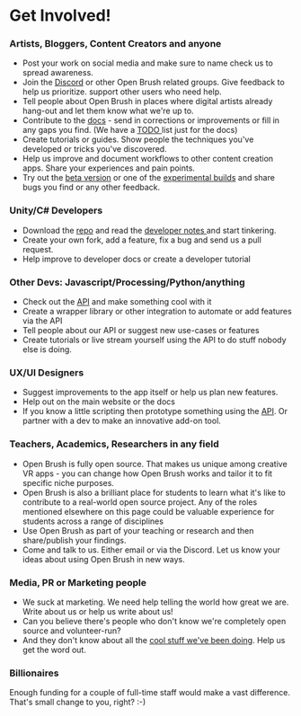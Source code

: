 # Get Involved!

### Artists, Bloggers, Content Creators and anyone

* Post your work on social media and make sure to name check us to spread awareness.
* Join the [Discord](https://discord.openbrush.app) or other Open Brush related groups. Give feedback to help us prioritize. support other users who need help.
* Tell people about Open Brush in places where digital artists already hang-out and let them know what we're up to.
* Contribute to the [docs](https://docs.openbrush.app/) - send in corrections or improvements or fill in any gaps you find. (We have a [TODO ](https://docs.openbrush.app/docs-todo)list just for the docs)
* Create tutorials or guides. Show people the techniques you've developed or tricks you've discovered.
* Help us improve and document workflows to other content creation apps. Share your experiences and pain points.
* Try out the [beta version](https://docs.openbrush.app/alternate-and-experimental-builds/open-brush-beta-docs) or one of the [experimental builds](https://docs.openbrush.app/alternate-and-experimental-builds) and share bugs you find or any other feedback.

### Unity/C# Developers

* Download the [repo](https://github.com/icosa-foundation/open-brush) and read the [developer notes ](https://docs.openbrush.app/developer-notes)and start tinkering.
* Create your own fork, add a feature, fix a bug and send us a pull request.
* Help improve to developer docs or create a developer tutorial

### Other Devs: Javascript/Processing/Python/anything

* Check out the [API](https://docs.openbrush.app/alternate-and-experimental-builds/open-brush-beta-docs) and make something cool with it
* Create a wrapper library or other integration to automate or add features via the API
* Tell people about our API or suggest new use-cases or features
* Create tutorials or live stream yourself using the API to do stuff nobody else is doing.

### UX/UI Designers

* Suggest improvements to the app itself or help us plan new features.
* Help out on the main website or the docs
* If you know a little scripting then prototype something using the [API](https://docs.openbrush.app/user-guide/open-brush-api). Or partner with a dev to make an innovative add-on tool.

### Teachers, Academics, Researchers in any field

* Open Brush is fully open source. That makes us unique among creative VR apps - you can change how Open Brush works and tailor it to fit specific niche purposes.
* Open Brush is also a brilliant place for students to learn what it's like to contribute to a real-world open source project. Any of the roles mentioned elsewhere on this page could be valuable experience for students across a range of disciplines
* Use Open Brush as part of your teaching or research and then share/publish your findings.
* Come and talk to us. Either email or via the Discord. Let us know your ideas about using Open Brush in new ways.

### Media, PR or Marketing people

* We suck at marketing. We need help telling the world how great we are. Write about us or help us write about us!
* Can you believe there's people who don't know we're completely open source and volunteer-run?
* And they don't know about all the [cool stuff we've been doing](https://opencollective.com/icosa/updates/2021-retrospective-and-open-brush-1-0). Help us get the word out.

### Billionaires

Enough funding for a couple of full-time staff would make a vast difference. That's small change to you, right? :-)
